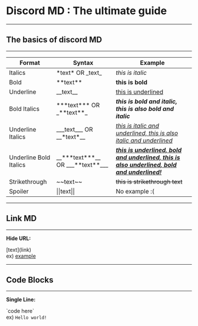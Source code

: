 # Discord MD : The ultimate guide
<hr>
<h2>The basics of discord MD</h2>
<hr>

| Format | Syntax | Example |
--- | --- | ---
| Italics | *text\* OR _text\_ | *this is italic* |
| Bold | **text\*\* | **this is bold** |
| Underline | __text\_\_ | <ins>this is underlined</ins> |
| Bold Italics | ***text\*\*\* OR _\*\*text\*\*\_ | ***this is bold and italic,*** _**this is also bold and italic**_ |
| Underline Italics | ___text\_\_\_ OR __*text\*\_\_ | *<ins>this is italic and underlined, this is also italic and underlined</ins>* |
| Underline Bold Italics | __***text\*\*\*\_\_ OR ___\*\*text\*\*\_\_\_ | ***<ins>this is underlined, bold and underlined, this is also underlined, bold and underlined!</ins>*** |
| Strikethrough | ~~text\~\~ | ~~this is strikethrough text~~ |
| Spoiler | \|\|text\|\| | No example :( |

<hr>
<h2>Link MD</h2>
<hr>

<strong>Hide URL: </strong>  

\[text]\(link)  
ex) [example](example.com)

<hr>  
<h2>Code Blocks</h2>  
<hr>  

<strong>Single Line: </strong>  

\`code here\`  
ex) `Hello world!`
